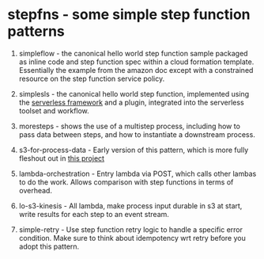 # stepfns - some simple step function patterns

1. simpleflow - the canonical hello world step function sample packaged
as inline code and step function spec within a cloud formation template. 
Essentially the example from the amazon doc except with a constrained 
resource on the step function service policy.

2. simplesls - the canonical hello world step function, implemented using
the [serverless framework](https://serverless.com/) and a plugin, integrated
into the serverless toolset and workflow.

3. moresteps - shows the use of a multistep process, including how
to pass data between steps, and how to instantiate a downstream process.

4. s3-for-process-data - Early version of this pattern, which is more fully fleshout out in [this project](https://github.com/d-smith/sfs3)

5. lambda-orchestration - Entry lambda via POST, which calls other lambas to do the work. Allows comparison with step functions in terms of overhead.

6. lo-s3-kinesis - All lambda, make process input durable in s3 at start, write results for each step to an event stream.

7. simple-retry - Use step function retry logic to handle a specific error condition. Make sure to think about idempotency wrt retry before you adopt this pattern.
